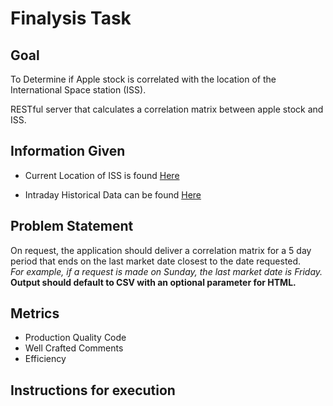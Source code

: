 # Finalysis Task

## Goal
To Determine if Apple stock is correlated with the location of the International Space station (ISS).

RESTful server that calculates a correlation matrix between apple stock and ISS.

## Information Given
 - Current Location of ISS is found [Here](http://open-notify.org/Open-Notify-API/ISS-Location-Now/)

 - Intraday Historical Data can be found [Here](https://firstratedata.com/free-intraday-data)

## Problem Statement

On request, the application should deliver a correlation matrix for a 5 day period that ends on the last market date closest to the date requested.  
*For example, if a request is made on Sunday, the last market date is Friday.*  
**Output should default to CSV with an optional parameter for HTML.**

## Metrics
 - Production Quality Code
 - Well Crafted Comments
 - Efficiency


## Instructions for execution

